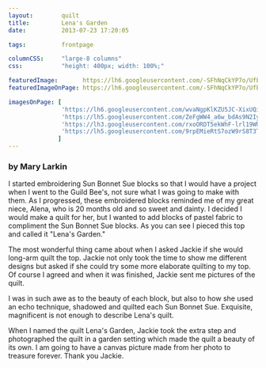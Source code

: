 ```yaml
---
layout:        quilt
title:         Lena's Garden
date:          2013-07-23 17:20:05

tags:          frontpage

columnCSS:     "large-8 columns"
css:           "height: 400px; width: 100%;"

featuredImage:       https://lh6.googleusercontent.com/-SFhNqCkYP7o/UfbFB1OfkKI/AAAAAAAAAQo/b2hEydnOlvk/w637/photo.jpg
featuredImageOnPage: https://lh6.googleusercontent.com/-SFhNqCkYP7o/UfbFB1OfkKI/AAAAAAAAAQo/b2hEydnOlvk/w1000/photo.jpg

imagesOnPage: [
               'https://lh6.googleusercontent.com/wvaNgpKlKZU5JC-XixUQigr51atJF5ft_04wFBr_lMw=w303',
               'https://lh5.googleusercontent.com/ZeFgWW4_a6w_bdAs9N2Iyv3GENYa7N-m8E6BI7Gq2AQ=w303',
               'https://lh3.googleusercontent.com/rxoORDT5ekWhF-lrl19Wh91FZ3KTLnACbvR0Ge2rlZs=w303',
               'https://lh5.googleusercontent.com/9rpEMieRtS7ozW9rS8T3T4ugnqa1l9MQclJzMN7cBls=w303',           
              ]
---
```


### by Mary Larkin

I started embroidering Sun Bonnet Sue blocks so that I would have a project when I went to the Guild Bee's, not sure what I was going to make with them.  As I progressed, these embroidered blocks reminded me of my great niece, Alena, who is 20 months old and so sweet and dainty.  I decided I would make a quilt for her, but I wanted to add blocks of pastel fabric to compliment the Sun Bonnet Sue blocks.  As you can see I pieced this top and called it "Lena's Garden."

The most wonderful thing came about when I asked Jackie if she would long-arm quilt the top. Jackie not only took the time to show me different designs but asked if she could try some more elaborate quilting to my top. Of course I agreed and when it was finished, Jackie sent me pictures of the quilt.

I was in such awe as to the beauty of each block, but also to how she used an echo technique, shadowed and quilted each Sun Bonnet Sue.  Exquisite, magnificent is not enough to describe Lena's quilt.

When I named the quilt Lena's Garden, Jackie took the extra step and photographed the quilt in a garden setting which made the quilt a beauty of its own.  I am going to have a canvas picture made from her photo to treasure forever.   Thank you Jackie.
